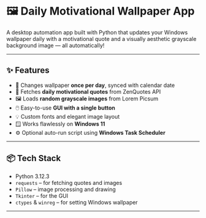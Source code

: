 # 🖼️ Daily Motivational Wallpaper App

A desktop automation app built with Python that updates your Windows wallpaper daily with a motivational quote and a visually aesthetic grayscale background image — all automatically!

---

## ✨ Features

- 📅 Changes wallpaper **once per day**, synced with calendar date
- 🧠 Fetches **daily motivational quotes** from ZenQuotes API
- 🖼️ Loads **random grayscale images** from Lorem Picsum
- 🖱️ Easy-to-use **GUI with a single button**
- 💡 Custom fonts and elegant image layout
- 🪟 Works flawlessly on **Windows 11**
- ⚙️ Optional auto-run script using **Windows Task Scheduler**

---

## 📦 Tech Stack

- Python 3.12.3
- `requests` – for fetching quotes and images
- `Pillow` – image processing and drawing
- `Tkinter` – for the GUI
- `ctypes` & `winreg` – for setting Windows wallpaper

---
